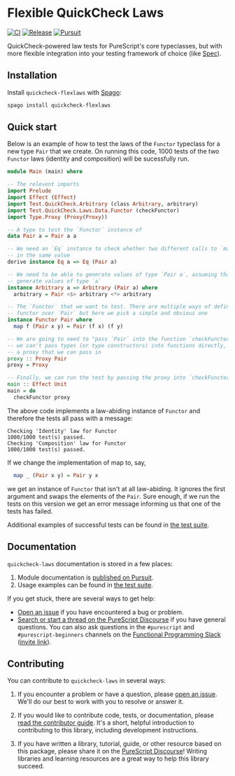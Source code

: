 # Flexible QuickCheck Laws

[![CI](https://github.com/UnrelatedString/purescript-quickcheck-flexlaws/workflows/CI/badge.svg?branch=main)](https://github.com/UnrelatedString/purescript-quickcheck-flexlaws/actions?query=workflow%3ACI+branch%3Amain)
[![Release](https://img.shields.io/github/release/UnrelatedString/purescript-quickcheck-flexlaws.svg)](https://github.com/UnrelatedString/purescript-quickcheck-flexlaws/releases)
[![Pursuit](https://pursuit.purescript.org/packages/purescript-quickcheck-flexlaws/badge)](https://pursuit.purescript.org/packages/purescript-quickcheck-flexlaws)

QuickCheck-powered law tests for PureScript's core typeclasses, but with more flexible integration into your testing framework of choice (like [Spec](https://pursuit.purescript.org/packages/purescript-spec/8.1.1)).

## Installation

Install `quickcheck-flexlaws` with [Spago](https://github.com/purescript/spago):

```sh
spago install quickcheck-flexlaws
```

## Quick start

Below is an example of how to test the laws of the `Functor` typeclass for a new
type `Pair` that we create. On running this code, 1000 tests of the two
`Functor` laws (identity and composition) will be sucessfully run.

```purs
module Main (main) where

-- The relevent imports
import Prelude
import Effect (Effect)
import Test.QuickCheck.Arbitrary (class Arbitrary, arbitrary)
import Test.QuickCheck.Laws.Data.Functor (checkFunctor)
import Type.Proxy (Proxy(Proxy))

-- A type to test the `Functor` instance of
data Pair a = Pair a a

-- We need an `Eq` instance to check whether two different calls to `map` result
-- in the same value
derive instance Eq a => Eq (Pair a)

-- We need to be able to generate values of type `Pair a`, assuming that we can
-- generate values of type `a`
instance Arbitrary a => Arbitrary (Pair a) where
  arbitrary = Pair <$> arbitrary <*> arbitrary

-- The `Functor` that we want to test. There are multiple ways of defining a
-- functor over `Pair` but here we pick a simple and obvious one
instance Functor Pair where
  map f (Pair x y) = Pair (f x) (f y)

-- We are going to need to "pass `Pair` into the function `checkFunctor`". Since
-- we can't pass types (or type constructors) into functions directly, we create
-- a proxy that we can pass in
proxy :: Proxy Pair
proxy = Proxy

-- Finally, we can run the test by passing the proxy into `checkFunctor`
main :: Effect Unit
main = do
  checkFunctor proxy
```

The above code implements a law-abiding instance of `Functor` and therefore the
tests all pass with a message:

```text
Checking 'Identity' law for Functor
1000/1000 test(s) passed.
Checking 'Composition' law for Functor
1000/1000 test(s) passed.
```

If we change the implementation of map to, say,

```purs
  map _ (Pair x y) = Pair y x
```

we get an instance of `Functor` that isn't at all law-abiding. It ignores the
first argument and swaps the elements of the `Pair`. Sure enough, if we run the
tests on this version we get an error message informing us that one of the tests
has failed.

Additional examples of successful tests can be found in
[the test suite](./test).

## Documentation

`quickcheck-laws` documentation is stored in a few places:

1. Module documentation is [published on Pursuit](https://pursuit.purescript.org/packages/purescript-quickcheck-laws).
2. Usage examples can be found in [the test suite](./test).

If you get stuck, there are several ways to get help:

- [Open an issue](https://github.com/purescript-contrib/purescript-quickcheck-laws/issues) if you have encountered a bug or problem.
- [Search or start a thread on the PureScript Discourse](https://discourse.purescript.org) if you have general questions. You can also ask questions in the `#purescript` and `#purescript-beginners` channels on the [Functional Programming Slack](https://functionalprogramming.slack.com) ([invite link](https://fpchat-invite.herokuapp.com/)).

## Contributing

You can contribute to `quickcheck-laws` in several ways:

1. If you encounter a problem or have a question, please [open an issue](https://github.com/purescript-contrib/purescript-quickcheck-laws/issues). We'll do our best to work with you to resolve or answer it.

2. If you would like to contribute code, tests, or documentation, please [read the contributor guide](./CONTRIBUTING.md). It's a short, helpful introduction to contributing to this library, including development instructions.

3. If you have written a library, tutorial, guide, or other resource based on this package, please share it on the [PureScript Discourse](https://discourse.purescript.org)! Writing libraries and learning resources are a great way to help this library succeed.
